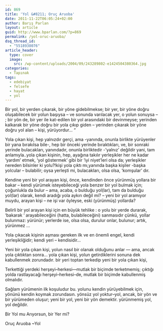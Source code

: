 ```yaml
---
id: 869
title: 'Yol &#8211; Oruç Aruoba'
date: 2011-11-22T06:05:24+02:00
author: Barış Parlan
layout: article
guid: http://www.bparlan.com/?p=869
permalink: /yol-oruc-aruoba/
dsq_thread_id:
  - "5518938076"
article_header:
  type: cover
  image:
    src: /wp-content/uploads/2004/09/243289802-e1424504380364.jpg
categories:
  - Tapınak
tags:
  - edebiyat
  - felsefe
  - hayat
  - yol
---
```


Bir yol, bir yerden çıkarak, bir yöne gidebilmekse; bir yer, bir yöne doğru oluşabilecek bir yolun başıysa – ve sonunda varılacak yer, o yolun sonuysa – ; bir yön de, bir yer ile kat-edilen bir yol arasındaki bir devinmeyse; yerinden kalkarak bir yöne doğru bir yola çıkıp giden – yerinden çıkarak bir yöne doğru yol alan – kişi, yürüyordur... “

Yola çıkan kişi, hep yalnızdır gerçi, ama -yanında, onunla birlikte yürüyenler bir yana bırakılsa bile-, hep bir önceki yerinde bıraktıkları, ve, bir sonraki yerinde bulacakları, yanındadır, onunla birliktedir -’yalnız’ değildir yani, tam anlamıyla..yola çıkan kişinin, hep, ayağına takılır yerleşikler her ne kadar ‘yardım’ etmek, ‘yol göstermek’ gibi bir ‘iyi niyet’leri olsa da; yerleşikler nereden bilsinler ki yolu?!kişi yola çıktı mı,yanında başka kişiler -başka yolcular – bulabilir; oysa yerleşti mi, bulacakları, olsa olsa, ‘komşular’ dır.

Kendine yeni bir yol arayan kişi, önce, kendinden önce yürünmüş yollara bir bakar – kendi yürümek isteyebileceği yola benzer bir yol bulmak için; çoğunlukla da bulur – ama, acaba, o bulduğu yol(lar), tam da bulduğu yol(lar) olarak, kendi aradığı yola aykırı değil mi? – yeni bir yol aramıyor muydu, arayan kişi – ne işi var öyleyse, eski (yürünmüş) yollarda?

Belirli bir yol arayan kişi için en büyük tehlike : o yolu bir yerde durarak, ‘bakarak ‘ arayabileceğini (hatta, bulabileceğini) sanmasıdır çünkü, yollar bulunmaz: yürünür; yerlerde ise, olsa olsa, durulur onlar, bulunur; artık, yürünmez ...

Yola çıkacak kişinin aşması gereken ilk ve en önemli engel, kendi yerleşikliğidir; kendi yeri – kendisidir...

Yeni bir yola çıkan kişi, yolun nasıl bir olanak olduğunu anlar — ama, ancak yola çıktıktan sonra... yola çıkan kişi, yolun getirdiklerini sonuna dek kabullenmek zorundadır. bir yeri toptan terkedip yeni bir yola çıkan kişi,

Terkettiği yerdeki herşeyi–herkesi—mutlak bir biçimde terketmemiş; çıktığı yolda rastlayacağı herşeyi–herkesi–de, mutlak bir biçimde kabullenmiş olmalıdır.

Sağlam yürümenin ilk koşuludur bu. yolunu kendin yürüyebilmek için, yönünü kendin koymak zorundasın. yönsüz yol yoktur–yol, ancak, bir yön ve bir yürümeden oluşur; yeni bir yol, yeni bir yön demektir. yürünmemiş yol, yol değildir.

Bir Yol mu Arıyorsun, bir Yer mi?

Oruç Aruoba ~Yol
